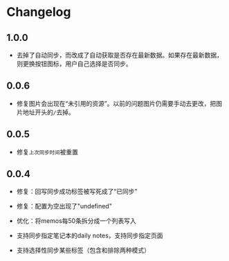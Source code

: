 # Changelog

## 1.0.0

* 去掉了自动同步，而改成了自动获取是否存在最新数据。如果存在最新数据，则更换按钮图标，用户自己选择是否同步。

## 0.0.6 

* 修复图片会出现在“未引用的资源”。以前的问题图片仍需要手动去更改，把图片地址开头的`/`去掉。

## 0.0.5

* 修复`上次同步时间`被重置

## 0.0.4

* 修复：回写同步成功标签被写死成了“已同步”

* 修复：配置为空出现了"undefined"

* 优化：将memos每50条拆分成一个列表写入

* 支持同步指定笔记本的daily notes，支持同步指定页面

* 支持选择性同步某些标签（包含和排除两种模式）


